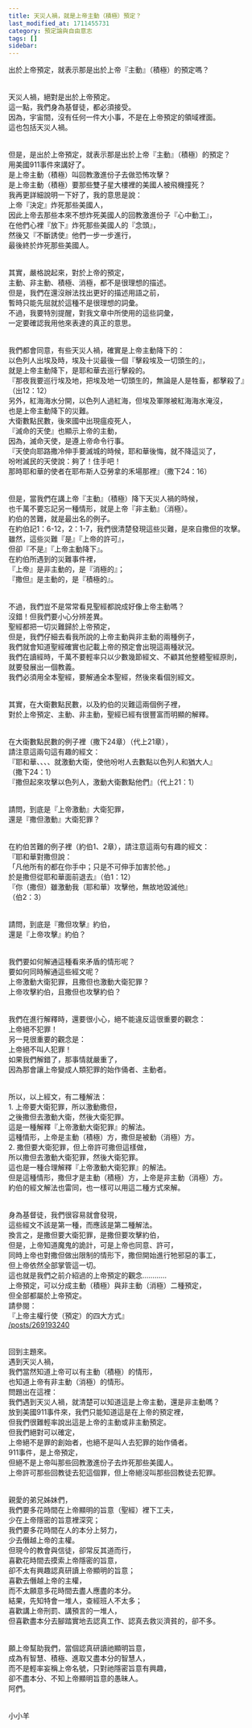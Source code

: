 ```yaml
---
title: 天災人禍，就是上帝主動（積極）預定？
last_modified_at: 1711455731
category: 預定論與自由意志
tags: []
sidebar: 
---
```


  <div>出於上帝預定，就表示那是出於上帝『主動』（積極）的預定嗎？</div>

<div>&nbsp;</div>

<div>&nbsp;</div>

<div>天災人禍，絕對是出於上帝預定。</div>

<div>這一點，我們身為基督徒，都必須接受。</div>

<div>因為，宇宙間，沒有任何一件大小事，不是在上帝預定的領域裡面。</div>

<div>這也包括天災人禍。</div>

<div>&nbsp;</div>

<div>&nbsp;</div>

<div>但是，是出於上帝預定，就表示那是出於上帝『主動』（積極）的預定？</div>

<div>用美國911事件來講好了。</div>

<div>是上帝主動（積極）叫回教激進份子去做恐怖攻擊？</div>

<div>是上帝主動（積極）要那些雙子星大樓裡的美國人被飛機撞死？</div>

<div>我再更詳細說明一下好了，我的意思是說：</div>

<div>上帝『決定』炸死那些美國人，</div>

<div>因此上帝去那些本來不想炸死美國人的回教激進份子『心中動工』，</div>

<div>在他們心裡『放下』炸死那些美國人的『念頭』，</div>

<div>然後又『不斷誘使』他們一步一步進行，</div>

<div>最後終於炸死那些美國人。</div>

<div>&nbsp;</div>

<div>&nbsp;</div>

<div>其實，嚴格說起來，對於上帝的預定，</div>

<div>主動、非主動、積極、消極，都不是很理想的描述。</div>

<div>但是，我們在還沒辦法找出更好的描述用語之前，</div>

<div>暫時只能先屈就於這種不是很理想的詞彙。</div>

<div>不過，我要特別提醒，對我文章中所使用的這些詞彙，</div>

<div>一定要確認我用他來表達的真正的意思。</div>

<div>&nbsp;</div>

<div>&nbsp;</div>

<div>我們都會同意，有些天災人禍，確實是上帝主動降下的：</div>

<div>以色列人出埃及時，埃及十災最後一個『擊殺埃及一切頭生的』，</div>

<div>就是上帝主動降下，是耶和華去巡行擊殺的。</div>

<div>『那夜我要巡行埃及地，把埃及地一切頭生的，無論是人是牲畜，都擊殺了』</div>

<div>（出12：12）</div>

<div>另外，紅海海水分開，以色列人過紅海，但埃及軍隊被紅海海水淹沒，</div>

<div>也是上帝主動降下的災難。</div>

<div>大衛數點民數，後來國中出現瘟疫死人，</div>

<div>『滅命的天使』也顯示上帝的主動，</div>

<div>因為，滅命天使，是遵上帝命令行事。</div>

<div>『天使向耶路撒冷伸手要滅城的時候，耶和華後悔，就不降這災了，</div>

<div>吩咐滅民的天使說：夠了！住手吧！</div>

<div>那時耶和華的使者在耶布斯人亞勞拿的禾場那裡』（撒下24：16）</div>

<div>&nbsp;</div>

<div>&nbsp;</div>

<div>但是，當我們在講上帝『主動』（積極）降下天災人禍的時候，</div>

<div>也千萬不要忘記另一種情形，就是上帝『非主動』（消極）。</div>

<div>約伯的苦難，就是最出名的例子。</div>

<div>在約伯記1：6-12，2：1-7，我們很清楚發現這些災難，是來自撒但的攻擊。</div>

<div>雖然，這些災難『是』『上帝的許可』，</div>

<div>但卻『不是』『上帝主動降下』。</div>

<div>在約伯所遇到的災難事件裡，</div>

<div>『上帝』是非主動的，是『消極的』；</div>

<div>『撒但』是主動的，是『積極的』。</div>

<div>&nbsp;</div>

<div>&nbsp;</div>

<div>不過，我們豈不是常常看見聖經都說成好像上帝主動嗎？</div>

<div>沒錯！但我們要小心分辨差異。</div>

<div>聖經都把一切災難歸於上帝預定，</div>

<div>但是，我們仔細去看我所說的上帝主動與非主動的兩種例子，</div>

<div>我們就會知道聖經確實也記載上帝的預定會出現這兩種狀況。</div>

<div>我們在讀經時，千萬不要輕率只以少數幾節經文、不顧其他整體聖經原則，</div>

<div>就要發展出一個教義。</div>

<div>我們必須用全本聖經，要解通全本聖經，然後來看個別經文。</div>

<div>&nbsp;</div>

<div>&nbsp;</div>

<div>其實，在大衛數點民數，以及約伯的災難這兩個例子裡，</div>

<div>對於上帝預定、主動、非主動，聖經已經有很豐富而明顯的解釋。</div>

<div>&nbsp;</div>

<div>&nbsp;</div>

<div>在大衛數點民數的例子裡（撒下24章）（代上21章），</div>

<div>請注意這兩句這有趣的經文：</div>

<div>『耶和華、、、、就激動大衛，使他吩咐人去數點以色列人和猶大人』</div>

<div>（撒下24：1）</div>

<div>『撒但起來攻擊以色列人，激動大衛數點他們』（代上21：1）</div>

<div>&nbsp;</div>

<div>&nbsp;</div>

<div>請問，到底是『上帝激動』大衛犯罪，</div>

<div>還是『撒但激動』大衛犯罪？</div>

<div>&nbsp;</div>

<div>&nbsp;</div>

<div>在約伯苦難的例子裡（約伯1、2章），請注意這兩句有趣的經文：</div>

<div>『耶和華對撒但說：</div>

<div>「凡他所有的都在你手中；只是不可伸手加害於他。」</div>

<div>於是撒但從耶和華面前退去』（伯1：12）</div>

<div>『你（撒但）雖激動我（耶和華）攻擊他，無故地毀滅他』</div>

<div>（伯2：3）</div>

<div>&nbsp;</div>

<div>&nbsp;</div>

<div>請問，到底是『撒但攻擊』約伯，</div>

<div>還是『上帝攻擊』約伯？</div>

<div>&nbsp;</div>

<div>&nbsp;</div>

<div>我們要如何解通這種看來矛盾的情形呢？</div>

<div>要如何同時解通這些經文呢？</div>

<div>上帝激動大衛犯罪，且撒但也激動大衛犯罪？</div>

<div>上帝攻擊約伯，且撒但也攻擊約伯？</div>

<div>&nbsp;</div>

<div>&nbsp;</div>

<div>我們在進行解釋時，還要很小心，絕不能違反這很重要的觀念：</div>

<div>上帝絕不犯罪！</div>

<div>另一見很重要的觀念是：</div>

<div>上帝絕不叫人犯罪！</div>

<div>如果我們解錯了，那事情就嚴重了，</div>

<div>因為那會讓上帝變成人類犯罪的始作俑者、主動者。</div>

<div>&nbsp;</div>

<div>&nbsp;</div>

<div>所以，以上經文，有二種解法：</div>

<div>1.<span style="white-space:pre"> </span>上帝要大衛犯罪，所以激動撒但，</div>

<div>之後撒但去激動大衛，然後大衛犯罪。</div>

<div>這是一種解釋『上帝激動大衛犯罪』的解法。</div>

<div>這種情形，上帝是主動（積極）方，撒但是被動（消極）方。</div>

<div>2.<span style="white-space:pre"> </span>撒但要大衛犯罪，但上帝許可撒但這樣做，</div>

<div>所以撒但去激動大衛犯罪，然後大衛犯罪。</div>

<div>這也是一種合理解釋『上帝激動大衛犯罪』的解法。</div>

<div>但是這種情形，撒但才是主動（積極）方，上帝是非主動（消極）方。</div>

<div>約伯的經文解法也雷同，也一樣可以用這二種方式來解。</div>

<div>&nbsp;</div>

<div>&nbsp;</div>

<div>身為基督徒，我們很容易就會發現，</div>

<div>這些經文不該是第一種，而應該是第二種解法。</div>

<div>換言之，是撒但要大衛犯罪，是撒但要攻擊約伯，</div>

<div>但是，上帝知道魔鬼的詭計，可是上帝也同意、許可，</div>

<div>同時上帝也對撒但做出限制的情形下，撒但開始進行牠邪惡的事工，</div>

<div>但上帝依然全部掌管這一切。</div>

<div>這也就是我們之前介紹過的上帝預定的觀念…………</div>

<div>上帝預定，可以分成主動（積極）與非主動（消極）二種預定，</div>

<div>但全部都屬於上帝預定。</div>

<div>請參閱：</div>

<div>『上帝主權行使（預定）的四大方式』</div>

<div><a href="/posts/269193240" target="_blank">/posts/269193240</a></div>

<div>&nbsp;</div>

<div>&nbsp;</div>

<div>回到主題來。</div>

<div>遇到天災人禍，</div>

<div>我們當然知道上帝可以有主動（積極）的情形，</div>

<div>也知道上帝有非主動（消極）的情形。</div>

<div>問題出在這裡：</div>

<div>我們遇到天災人禍，就清楚可以知道這是上帝主動，還是非主動嗎？</div>

<div>放到美國911事件來，我們只能知道這是在上帝的預定裡，</div>

<div>但我們很難輕率說出這是上帝的主動或非主動預定。</div>

<div>但我們絕對可以確定，</div>

<div>上帝絕不是罪的創始者，也絕不是叫人去犯罪的始作俑者。</div>

<div>911事件，是上帝預定，</div>

<div>但絕不是上帝叫那些回教激進份子去炸死那些美國人。</div>

<div>上帝許可那些回教徒去犯這個罪，但上帝絕沒叫那些回教徒去犯罪。</div>

<div>&nbsp;</div>

<div>&nbsp;</div>

<div>親愛的弟兄姊妹們，</div>

<div>我們要多花時間在上帝顯明的旨意（聖經）裡下工夫，</div>

<div>少在上帝隱密的旨意裡深究；</div>

<div>我們要多花時間在人的本分上努力，</div>

<div>少去僭越上帝的主權。</div>

<div>但現今的教會與信徒，卻常反其道而行，</div>

<div>喜歡花時間去摸索上帝隱密的旨意，</div>

<div>卻不太有興趣認真研讀上帝顯明的旨意；</div>

<div>喜歡去僭越上帝的主權，</div>

<div>而不太願意多花時間去盡人應盡的本分。</div>

<div>結果，先知特會一堆人，查經班人不太多；</div>

<div>喜歡講上帝刑罰、講預言的一堆人，</div>

<div>但喜歡盡本分去腳踏實地去認真工作、認真去救災濟貧的，卻不多。</div>

<div>&nbsp;</div>

<div>&nbsp;</div>

<div>願上帝幫助我們，當個認真研讀祂顯明旨意，</div>

<div>成為有智慧、積極、進取又盡本分的智慧人，</div>

<div>而不是輕率妄稱上帝名號，只對祂隱密旨意有興趣，</div>

<div>卻不盡本分、不知上帝顯明旨意的愚昧人。</div>

<div>阿們。</div>

<div>&nbsp;</div>

<div>&nbsp;</div>

<div>小小羊</div>

<div>&nbsp;</div>

<div>&nbsp;</div>
